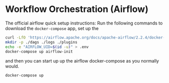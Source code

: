 # Workflow Orchestration (Airflow)

The official airflow quick setup instructions: Run the following commands to download the `docker-compose` app, set up the 


```bash
curl -LfO 'https://airflow.apache.org/docs/apache-airflow/2.2.4/docker-compose.yaml'
mkdir -p ./dags ./logs ./plugins
echo -e "AIRFLOW_UID=$(id -u)" > .env
docker-compose up airflow-init
```

and then you can start up up the airflow docker-compose as you normally would.

```bash
docker-compose up
``` 